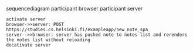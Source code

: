 sequencediagram
    participant browser
    participant server

    activate server
    browser->>server: POST https://studies.cs.helsinki.fi/exampleapp/new_note_spa
    server ->>browser: server has pushed note to notes list and rerenders the notes list without reloading
    decativate server